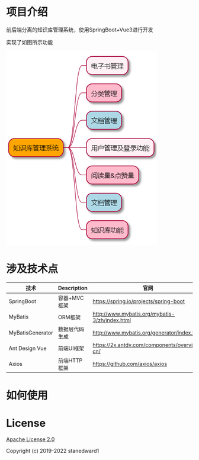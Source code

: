 # 项目介绍

前后端分离的知识库管理系统，使用SpringBoot+Vue3进行开发

实现了如图所示功能

![doc/uml01.puml](doc/uml01.png)

# 涉及技术点

| 技术         | Description     |官网|
|------------|-----------------| ------ |
| SpringBoot | 容器+MVC框架 | https://spring.io/projects/spring-boot |
| MyBatis       | ORM框架 | http://www.mybatis.org/mybatis-3/zh/index.html |
| MyBatisGenerator    | 数据层代码生成 | http://www.mybatis.org/generator/index.html |
|Ant Design Vue|    前端UI框架|    https://2x.antdv.com/components/overview-cn/|
|Axios |    前端HTTP框架 |    https://github.com/axios/axios|

# 如何使用

# License
[Apache License 2.0](LICENSE)

Copyright (c) 2019-2022 stanedward1